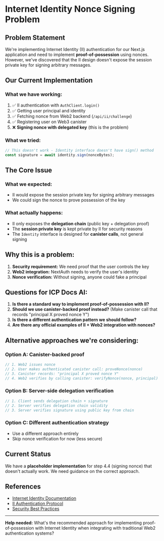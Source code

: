 # Internet Identity Nonce Signing Problem

## **Problem Statement**

We're implementing Internet Identity (II) authentication for our Next.js application and need to implement **proof-of-possession** using nonces. However, we've discovered that the II design doesn't expose the session private key for signing arbitrary messages.

## **Our Current Implementation**

### **What we have working:**

1. ✅ II authentication with `AuthClient.login()`
2. ✅ Getting user principal and identity
3. ✅ Fetching nonce from Web2 backend (`/api/ii/challenge`)
4. ✅ Registering user on Web3 canister
5. ❌ **Signing nonce with delegated key** (this is the problem)

### **What we tried:**

```typescript
// This doesn't work - Identity interface doesn't have sign() method
const signature = await identity.sign(nonceBytes);
```

## **The Core Issue**

### **What we expected:**

- II would expose the session private key for signing arbitrary messages
- We could sign the nonce to prove possession of the key

### **What actually happens:**

- II only exposes the **delegation chain** (public key + delegation proof)
- The **session private key** is kept private by II for security reasons
- The `Identity` interface is designed for **canister calls**, not general signing

## **Why this is a problem:**

1. **Security requirement:** We need proof that the user controls the key
2. **Web2 integration:** NextAuth needs to verify the user's identity
3. **Nonce verification:** Without signing, anyone could fake a principal

## **Questions for ICP Docs AI:**

1. **Is there a standard way to implement proof-of-possession with II?**
2. **Should we use canister-backed proof instead?** (Make canister call that records "principal X proved nonce Y")
3. **Is there a different authentication pattern we should follow?**
4. **Are there any official examples of II + Web2 integration with nonces?**

## **Alternative approaches we're considering:**

### **Option A: Canister-backed proof**

```typescript
// 1. Web2 issues nonce
// 2. User makes authenticated canister call: proveNonce(nonce)
// 3. Canister records: "principal X proved nonce Y"
// 4. Web2 verifies by calling canister: verifyNonce(nonce, principal)
```

### **Option B: Server-side delegation verification**

```typescript
// 1. Client sends delegation chain + signature
// 2. Server verifies delegation chain validity
// 3. Server verifies signature using public key from chain
```

### **Option C: Different authentication strategy**

- Use a different approach entirely
- Skip nonce verification for now (less secure)

## **Current Status**

We have a **placeholder implementation** for step 4.4 (signing nonce) that doesn't actually work. We need guidance on the correct approach.

## **References**

- [Internet Identity Documentation](https://internetcomputer.org/docs/current/developer-docs/integrations/internet-identity/)
- [II Authentication Protocol](https://internetcomputer.org/docs/current/references/ii-spec/)
- [Security Best Practices](https://internetcomputer.org/docs/current/building-apps/security/iam/)

---

**Help needed:** What's the recommended approach for implementing proof-of-possession with Internet Identity when integrating with traditional Web2 authentication systems?
